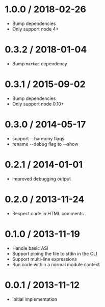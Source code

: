 # 1.0.0 / 2018-02-26

- Bump dependencies
- Only support node 4+

# 0.3.2 / 2018-01-04

- Bump `marked` dependency

# 0.3.1 / 2015-09-02

- Bump dependencies
- Only support node 0.10+

# 0.3.0 / 2014-05-17

- support --harmony flags
- rename --debug flag to --show

# 0.2.1 / 2014-01-01

- improved debugging output

# 0.2.0 / 2013-11-24

- Respect code in HTML comments

# 0.1.0 / 2013-11-19

- Handle basic ASI
- Support piping the file to stdin in the CLI
- Support multi-line expressions
- Run code within a normal module context

# 0.0.1 / 2013-11-12

- Initial implementation
